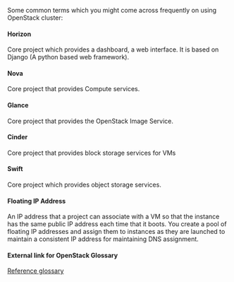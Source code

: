 Some common terms which you might come across frequently on using OpenStack cluster:

#### Horizon 
Core project which provides a dashboard, a web interface. It is based on Django (A python based web framework).

#### Nova
Core project that provides Compute services.

#### Glance
Core project that provides the OpenStack Image Service.

#### Cinder
Core project that provides block storage services for VMs

#### Swift
Core project which provides object storage services.

#### Floating IP Address
An IP address that a project can associate with a VM so that the instance has the same public IP address each time that it boots. You create a pool of floating IP addresses and assign them to instances as they are launched to maintain a consistent IP address for maintaining DNS assignment.  

#### External link for OpenStack Glossary
[Reference glossary](http://docs.openstack.org/glossary/content/glossary.html)  
